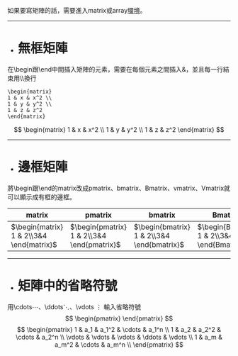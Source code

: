 如果要寫矩陣的話，需要進入matrix或array[環境](obsidian://open?vault=kuku_s_note&file=%E7%A8%8B%E5%BC%8F%E8%AA%9E%E8%A8%80%2FLatex%2F%E8%AA%9E%E6%B3%95%E8%A1%A8%2Fbegin...end)。
- - -
- # 無框矩陣
在\\begin跟\\end中間插入矩陣的元素，需要在每個元素之間插入&，並且每一行結束用\\\\換行
```
\begin{matrix}
1 & x & x^2 \\
1 & y & y^2 \\
1 & z & z^2 
\end{matrix}
```
$$
\begin{matrix}
1 & x & x^2 \\
1 & y & y^2 \\
1 & z & z^2  
\end{matrix}
$$
- - -
- # 邊框矩陣
將\\begin跟\\end的matrix改成pmatrix、bmatrix、Bmatrix、vmatrix、Vmatrix就可以顯示成有框的邊框。

| matrix                                   | pmatrix                                    | bmatrix                                    | Bmatrix                                    | vmatrix                                    | Vmatrix                                    |
| ---------------------------------------- | ------------------------------------------ | ------------------------------------------ | ------------------------------------------ | ------------------------------------------ | ------------------------------------------ |
| $\begin{matrix} 1 & 2\\3&4 \end{matrix}$ | $\begin{pmatrix} 1 & 2\\3&4 \end{pmatrix}$ | $\begin{bmatrix} 1 & 2\\3&4 \end{bmatrix}$ | $\begin{Bmatrix} 1 & 2\\3&4 \end{Bmatrix}$ | $\begin{vmatrix} 1 & 2\\3&4 \end{vmatrix}$ | $\begin{Vmatrix} 1 & 2\\3&4 \end{Vmatrix}$ |
- - - 
- # 矩陣中的省略符號
用\\cdots$\cdots$、\\ddots$\ddots$、\\vdots $\vdots$  輸入省略符號
$$
\begin{pmatrix}
\end{pmatrix}
$$
$$
\begin{pmatrix} 1 & a_1 & a_1^2 & \cdots & a_1^n \\ 1 & a_2 & a_2^2 & \cdots & a_2^n \\ \vdots & \vdots & \vdots & \ddots & \vdots \\ 1 & a_m & a_m^2 & \cdots & a_m^n \\ \end{pmatrix} 
$$
